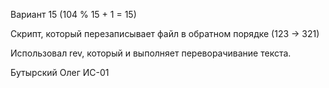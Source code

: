 Вариант 15 (104 % 15 + 1 = 15)

Скрипт, который перезаписывает файл в обратном порядке (123 -> 321)

Использовал rev, который и выполняет переворачивание текста.

Бутырский Олег ИС-01
